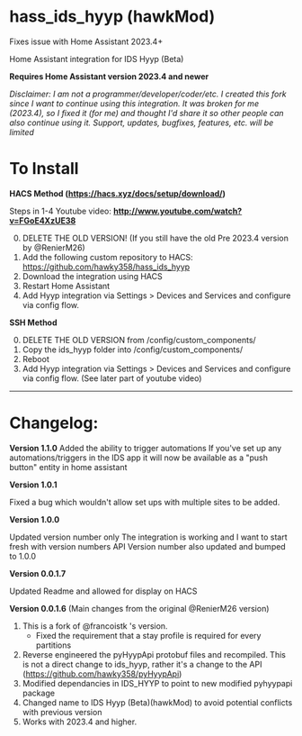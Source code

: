 # hass_ids_hyyp (hawkMod)

Fixes issue with Home Assistant 2023.4+

Home Assistant integration for IDS Hyyp (Beta)

**Requires Home Assistant version 2023.4 and newer**

*Disclaimer: I am not a programmer/developer/coder/etc. I created this fork since I want to continue using this integration. It was broken for me (2023.4), so I fixed it (for me) and thought I'd share it so other people can also continue using it.
Support, updates, bugfixes, features, etc. will be limited*

# To Install 
**HACS Method (https://hacs.xyz/docs/setup/download/)**

Steps in 1-4 Youtube video: **http://www.youtube.com/watch?v=FGoE4XzUE38**


0) DELETE THE OLD VERSION! (If you still have the old Pre 2023.4 version by @RenierM26)
1) Add the following custom repository to HACS: https://github.com/hawky358/hass_ids_hyyp
2) Download the integration using HACS 
3) Restart Home Assistant
4) Add Hyyp integration via Settings > Devices and Services and configure via config flow. 


**SSH Method**

0) DELETE THE OLD VERSION from /config/custom_components/
1) Copy the ids_hyyp folder into /config/custom_components/
2) Reboot
3) Add Hyyp integration via Settings > Devices and Services and configure via config flow. (See later part of youtube video)


---
# Changelog:

**Version 1.1.0**
Added the ability to trigger automations
    If you've set up any automations/triggers in the IDS app it will now be available as a "push button" entity in home assistant

**Version 1.0.1**

Fixed a bug which wouldn't allow set ups with multiple sites to be added.


**Version 1.0.0**

Updated version number only
The integration is working and I want to start fresh with version numbers
API Version number also updated and bumped to 1.0.0



**Version 0.0.1.7**

Updated Readme and allowed for display on HACS

**Version 0.0.1.6** (Main changes from the original @RenierM26 version)

1) This is a fork of @francoistk 's version. 
    - Fixed the requirement that a stay profile is required for every partitions
2) Reverse engineered the pyHyypApi protobuf files and recompiled. This is not a direct change to ids_hyyp, rather it's a change to the API (https://github.com/hawky358/pyHyypApi)
3) Modified dependancies in IDS_HYYP to point to new modified pyhyypapi package
4) Changed name to IDS Hyyp (Beta)(hawkMod) to avoid potential conflicts with previous version
5) Works with 2023.4 and higher.



